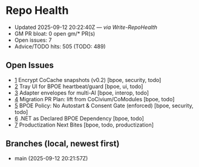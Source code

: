 # Repo Health

- Updated 2025-09-12 20:22:40Z — _via Write-RepoHealth_
- GM PR bloat: 0 open gm/* PR(s)
- Open issues: 7
- Advice/TODO hits: 505 (TODO: 489)

## Open Issues
- [1](https://github.com/rickballard/CoAgent/issues/1) Encrypt CoCache snapshots (v0.2) [bpoe, security, todo]
- [2](https://github.com/rickballard/CoAgent/issues/2) Tray UI for BPOE heartbeat/guard [bpoe, ui, todo]
- [3](https://github.com/rickballard/CoAgent/issues/3) Adapter envelopes for multi-AI [bpoe, interop, todo]
- [4](https://github.com/rickballard/CoAgent/issues/4) Migration PR Plan: lift from CoCivium/CoModules [bpoe, todo]
- [5](https://github.com/rickballard/CoAgent/issues/5) BPOE Policy: No Autostart & Consent Gate (enforced) [bpoe, security, todo]
- [6](https://github.com/rickballard/CoAgent/issues/6) .NET as Declared BPOE Dependency [bpoe, todo]
- [7](https://github.com/rickballard/CoAgent/issues/7) Productization Next Bites [bpoe, todo, productization]

## Branches (local, newest first)
- main (2025-09-12 20:21:57Z)

